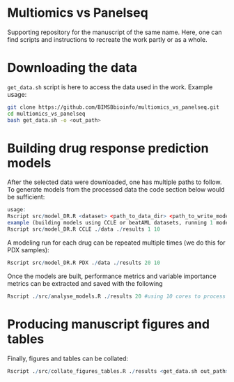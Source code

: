 # Multiomics vs Panelseq

Supporting repository for the manuscript of the same name. Here, one can find scripts and instructions to recreate the work partly or as a whole.


# Downloading the data
```get_data.sh``` script is here to access the data used in the work. Example usage: 
 ```bash
 git clone https://github.com/BIMSBbioinfo/multiomics_vs_panelseq.git
 cd multiomics_vs_panelseq
 bash get_data.sh -o <out_path>
 ```

# Building drug response prediction models

After the selected data were downloaded, one has multiple paths to follow. 
To generate models from the processed data the code section below would be sufficient:

 ```R
 usage:
 Rscript src/model_DR.R <dataset> <path_to_data_dir> <path_to_write_models> <number of runs> <number of cores>
 example (building models using CCLE or beatAML datasets, running 1 modeling run per drug using 10 cores:
 Rscript src/model_DR.R CCLE ./data ./results 1 10
 ```

 A modeling run for each drug can be repeated multiple times (we do this for PDX samples):
 ```R
 Rscript src/model_DR.R PDX ./data ./results 20 10
 ```

Once the models are built, performance metrics and variable importance metrics 
can be extracted and saved with the following
 ```R
 Rscript ./src/analyse_models.R ./results 20 #using 10 cores to process results
 ```

# Producing manuscript figures and tables 

Finally, figures and tables can be collated:
 ```R
 Rscript ./src/collate_figures_tables.R ./results <get_data.sh out_path>
 ```


